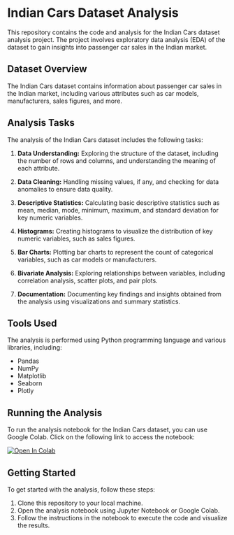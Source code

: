 
# Indian Cars Dataset Analysis

This repository contains the code and analysis for the Indian Cars dataset analysis project. The project involves exploratory data analysis (EDA) of the dataset to gain insights into passenger car sales in the Indian market.

## Dataset Overview

The Indian Cars dataset contains information about passenger car sales in the Indian market, including various attributes such as car models, manufacturers, sales figures, and more.

## Analysis Tasks

The analysis of the Indian Cars dataset includes the following tasks:

1. **Data Understanding:** Exploring the structure of the dataset, including the number of rows and columns, and understanding the meaning of each attribute.

2. **Data Cleaning:** Handling missing values, if any, and checking for data anomalies to ensure data quality.

3. **Descriptive Statistics:** Calculating basic descriptive statistics such as mean, median, mode, minimum, maximum, and standard deviation for key numeric variables.

4. **Histograms:** Creating histograms to visualize the distribution of key numeric variables, such as sales figures.

5. **Bar Charts:** Plotting bar charts to represent the count of categorical variables, such as car models or manufacturers.

6. **Bivariate Analysis:** Exploring relationships between variables, including correlation analysis, scatter plots, and pair plots.

7. **Documentation:** Documenting key findings and insights obtained from the analysis using visualizations and summary statistics.

## Tools Used

The analysis is performed using Python programming language and various libraries, including:
- Pandas
- NumPy
- Matplotlib
- Seaborn
- Plotly

## Running the Analysis

To run the analysis notebook for the Indian Cars dataset, you can use Google Colab. Click on the following link to access the notebook:

[![Open In Colab](https://colab.research.google.com/assets/colab-badge.svg)](https://colab.research.google.com/drive/155_3R5NgV3RnJDYcdEIXOgvPfGMb93vy?usp=sharing)


## Getting Started

To get started with the analysis, follow these steps:
1. Clone this repository to your local machine.
2. Open the analysis notebook using Jupyter Notebook or Google Colab.
3. Follow the instructions in the notebook to execute the code and visualize the results.

